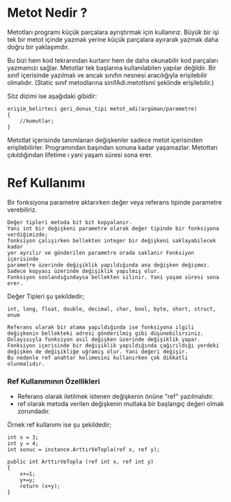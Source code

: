 # Metot Nedir ?
Metotları programı küçük parçalara ayrıştırmak için kullanırız. Büyük bir işi tek bir metot içinde yazmak yerine küçük parçalara ayırarak yazmak daha doğru bir yaklaşımdır.

Bu bizi hem kod tekrarından kurtarır hem de daha okunabilir kod parçaları yazmamızı sağlar. Metotlar tek başlarına kullanılabilen yapılar değildir. Bir sınıf içerisinde yazılmalı ve ancak sınıfın nesnesi aracılığıyla erişilebilir olmalıdır. (Static sınıf metodlarına sinifAdi.metotIsmi şeklinde erişilebilir.)

Söz dizimi ise aşağıdaki gibidir:
```
erişim_belirteci geri_donus_tipi metot_adi(argüman/parametre)
{
	//komutlar;
}
```

Metotlat içerisinde tanımlanan değişkenler sadece metot içerisinden erişilebilirler. Programından başından sonuna kadar yaşamazlar. Metottan çıkıldığından lifetime ı yani yaşam süresi sona erer.

# Ref Kullanımı
Bir fonksiyona parametre aktarırken değer veya referans tipinde parametre verebiliriz.
```
Değer tipleri metoda bit bit kopyalanır. 
Yani int bir değişkeni parametre olarak değer tipinde bir fonksiyona verdiğimizde; 
fonksiyon çalışırken bellekten integer bir değişkeni saklayabilecek kadar
yer ayrılır ve gönderilen parametre orada saklanır Fonksiyon içerisinde
parametre üzerinde değişiklik yapıldığında ana değişken değişmez. 
Sadece kopyası üzerinde değişiklik yapılmış olur. 
Fonksiyon sonlandığındaysa bellekten silinir. Yani yaşam süresi sona erer.
```

Değer Tipleri şu şekildedir; 
```
int, long, float, double, decimal, char, bool, byte, short, struct, enum
```
```
Referans olarak bir atama yapıldığında ise fonksiyona ilgili 
değişkenin bellekteki adresi gönderilmiş gibi düşünebilirsiniz. 
Dolayısıyla fonksiyon asıl değişken üzerinde değişiklik yapar. 
Fonksiyon içerisinde bir değişiklik yapıldığında çağırıldığı yerdeki 
değişken de değişikliğe uğramış olur. Yani değeri değişir. 
Bu nedenle ref anahtar kelimesini kullanırken çok dikkatli olunmalıdır.
```
### Ref Kullanımının Özellikleri
* Referans olarak iletilmek istenen değişkenin önüne "ref" yazılmalıdır.
* ref olarak metoda verilen değişkenin mutlaka bir başlangıç değeri olmak zorundadır.

Örnek ref kullanımı ise şu şekildedir;
```
int x = 3;
int y = 4;
int sonuc = instance.ArttırVeTopla(ref x, ref y);

public int ArttırVeTopla (ref int x, ref int y)
{
    x+=1;
    y+=y;
    return (x+y);
}
```


